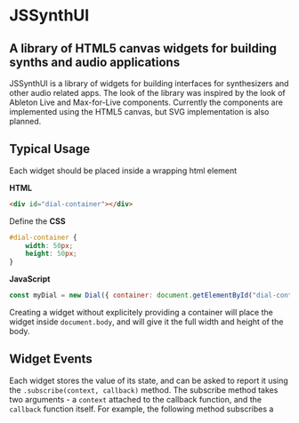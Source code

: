 JSSynthUI
==========
A library of HTML5 canvas widgets for building synths and audio applications
----------------------------------------------------------------------------

JSSynthUI is a library of widgets for building interfaces for synthesizers and other audio related apps. The look of the library was inspired by the look of Ableton Live and Max-for-Live components. Currently the components are implemented using the HTML5 canvas, but SVG implementation is also planned. 

Typical Usage
-------------
Each widget should be placed inside a wrapping html element

**HTML**
```html
<div id="dial-container"></div>
```
Define the 
**CSS**
```css
#dial-container {
    width: 50px;
    height: 50px;
}
```
**JavaScript**
```javascript
const myDial = new Dial({ container: document.getElementById("dial-container") });
```

Creating a widget without explicitely providing a container will place the widget inside `document.body`, and will give it the full width and height of the body.

Widget Events
-------------
Each widget stores the value of its state, and can be asked to report it using the `.subscribe(context, callback)` method.
The subscribe method takes two arguments - a `context` attached to the callback function, and the `callback` function itself.
For example, the following method subscribes a
